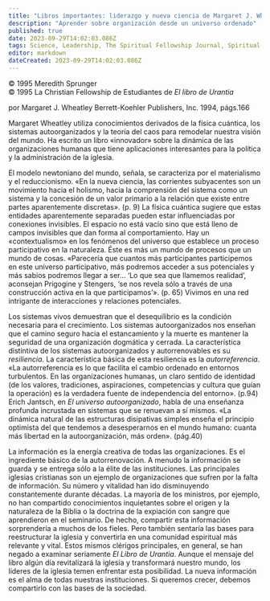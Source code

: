 ```yaml
---
title: "Libros importantes: liderazgo y nueva ciencia de Margaret J. Wheatley"
description: "Aprender sobre organización desde un universo ordenado"
published: true
date: 2023-09-29T14:02:03.086Z
tags: Science, Leadership, The Spiritual Fellowship Journal, Spiritual Fellowship, article
editor: markdown
dateCreated: 2023-09-29T14:02:03.086Z
---
```



<p class="v-card v-sheet theme--light grey lighten-3 px-2">© 1995 Meredith Sprunger<br>© 1995 La Christian Fellowship de Estudiantes de <i>El libro de Urantia</i></p>


por Margaret J. Wheatley
Berrett-Koehler Publishers, Inc. 1994, págs.166

Margaret Wheatley utiliza conocimientos derivados de la física cuántica, los sistemas autoorganizados y la teoría del caos para remodelar nuestra visión del mundo. Ha escrito un libro «innovador» sobre la dinámica de las organizaciones humanas que tiene aplicaciones interesantes para la política y la administración de la iglesia.

El modelo newtoniano del mundo, señala, se caracteriza por el materialismo y el reduccionismo. «En la nueva ciencia, las corrientes subyacentes son un movimiento hacia el holismo, hacia la comprensión del sistema como un sistema y la concesión de un valor primario a la relación que existe entre partes aparentemente discretas». (p. 9) La física cuántica sugiere que estas entidades aparentemente separadas pueden estar influenciadas por conexiones invisibles. El espacio no está vacío sino que está lleno de campos invisibles que dan forma al comportamiento. Hay un «contextualismo» en los fenómenos del universo que establece un proceso participativo en la naturaleza. Éste es más un mundo de procesos que un mundo de cosas. «Parecería que cuantos más participantes participemos en este universo participativo, más podremos acceder a sus potenciales y más sabios podremos llegar a ser... ‘Lo que sea que llamemos realidad’, aconsejan Prigogine y Stengers, ‘se nos revela sólo a través de una construcción activa en la que participamos’». (p. 65) Vivimos en una red intrigante de interacciones y relaciones potenciales.

Los sistemas vivos demuestran que el desequilibrio es la condición necesaria para el crecimiento. Los sistemas autoorganizados nos enseñan que el camino seguro hacia el estancamiento y la muerte es mantener la seguridad de una organización dogmática y cerrada. La característica distintiva de los sistemas autoorganizados y autorrenovables es su _resiliencia_. La característica básica de esta resiliencia es la _autorreferencia_. «La autorreferencia es lo que facilita el cambio ordenado en entornos turbulentos. En las organizaciones humanas, un claro sentido de identidad (de los valores, tradiciones, aspiraciones, competencias y cultura que guían la operación) es la verdadera fuente de independencia del entorno». (p.94) Erich Jantsch, en _El universo autoorganizado_, habla de una enseñanza profunda incrustada en sistemas que se renuevan a sí mismos. «La dinámica natural de las estructuras disipativas simples enseña el principio optimista del que tendemos a desesperarnos en el mundo humano: cuanta más libertad en la autoorganización, más orden». (pág.40)

La información es la energía creativa de todas las organizaciones. Es el ingrediente básico de la autorrenovación. A menudo la información se guarda y se entrega sólo a la élite de las instituciones. Las principales iglesias cristianas son un ejemplo de organizaciones que sufren por la falta de información. Su número y vitalidad han ido disminuyendo constantemente durante décadas. La mayoría de los ministros, por ejemplo, no han compartido conocimientos inquietantes sobre el origen y la naturaleza de la Biblia o la doctrina de la expiación con sangre que aprendieron en el seminario. De hecho, compartir esta información sorprendería a muchos de los fieles. Pero también sentaría las bases para reestructurar la iglesia y convertirla en una comunidad espiritual más relevante y vital. Estos mismos clérigos principales, en general, se han negado a examinar seriamente _El Libro de Urantia_. Aunque el mensaje del libro algún día revitalizará la iglesia y transformará nuestro mundo, los líderes de la iglesia temen enfrentar esta posibilidad. La nueva información es el alma de todas nuestras instituciones. Si queremos crecer, debemos compartirlo con las bases de la sociedad.

